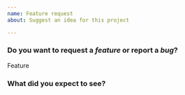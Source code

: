 ```yaml
---
name: Feature request
about: Suggest an idea for this project

---
```


<!--
DO NOT FILE ISSUES FOR GENERAL SUPPORT QUESTIONS.

The issue tracker is for reporting bugs and feature requests only.
For end-user related support questions, please refer to one of the following:

- Stack Overflow (using the "traefik" tag): https://stackoverflow.com/questions/tagged/traefik
- the Traefik community Slack channel: https://slack.traefik.io

-->


### Do you want to request a *feature* or report a *bug*?

Feature

### What did you expect to see?

<!--

HOW TO WRITE A GOOD ISSUE?

- Respect the issue template as much as possible.
- The title should be short and descriptive.
- Explain the conditions which led you to report this issue: the context.
- The context should lead to something, an idea or a problem that you’re facing.
- Remain clear and concise.
- Format your messages to help the reader focus on what matters and understand the structure of your message, use Markdown syntax https://help.github.com/articles/github-flavored-markdown

-->
